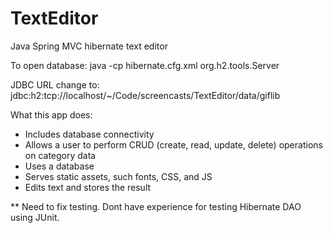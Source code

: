 # TextEditor
Java Spring MVC hibernate text editor

To open database:
java -cp hibernate.cfg.xml org.h2.tools.Server

JDBC URL change to: jdbc:h2:tcp://localhost/~/Code/screencasts/TextEditor/data/giflib

What this app does:


- Includes database connectivity
- Allows a user to perform CRUD (create, read, update, delete) operations on category data
- Uses a database
- Serves static assets, such  fonts, CSS, and JS
- Edits text and stores the result 

** Need to fix testing.
Dont have experience for testing Hibernate DAO using JUnit.


